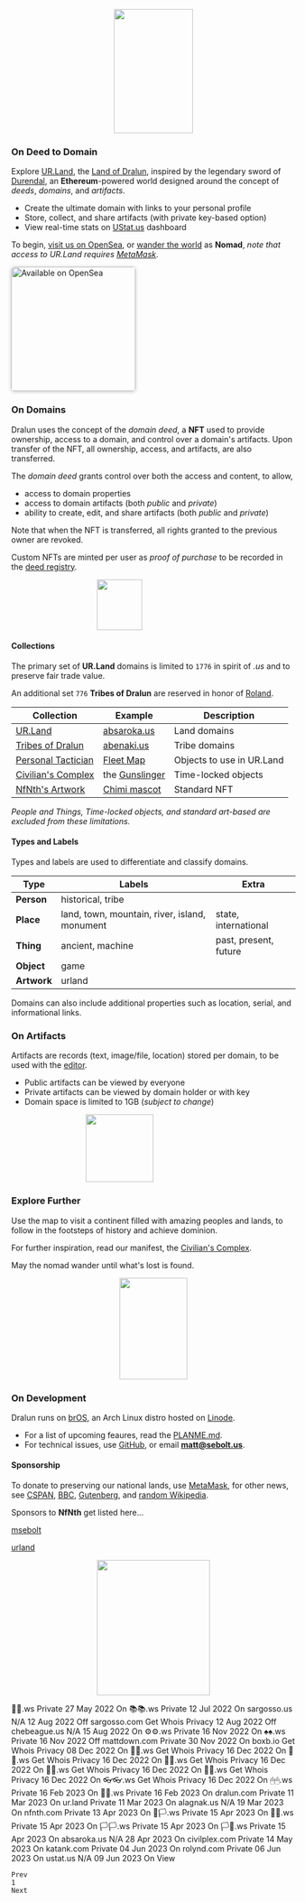 
<p align="center"><img src="https://github.com/nfnth/res/raw/main/site/other/chimi_hi.png" width="140" height="220" /></p>

### On Deed to Domain

Explore [UR.Land](https://ur.land), the [Land of Dralun](https://dralun.com), inspired by the legendary sword of [Durendal](https://wikipedia.org/wiki/Durendal), an **Ethereum**-powered world designed around the concept of *deeds*, *domains*, and *artifacts*.

- Create the ultimate domain with links to your personal profile
- Store, collect, and share artifacts (with private key-based option)
- View real-time stats on [UStat.us](https://ustat.us) dashboard

To begin, [visit us on OpenSea](https://opensea.io/NfNth), or [wander the world](https://dralun.com) as **Nomad**, *note that access to UR.Land requires [MetaMask]()*. 

<a href="https://opensea.io/NfNth" title="Buy on OpenSea" target="_blank"><img style="width:220px; border-radius:5px; box-shadow: 0px 1px 6px rgba(0, 0, 0, 0.25);" src="https://storage.googleapis.com/opensea-static/Logomark/Badge%20-%20Available%20On%20-%20Light.png" alt="Available on OpenSea" /></a>

### On Domains

Dralun uses the concept of the *domain deed*, a **NFT** used to provide ownership, access to a domain, and control over a domain's artifacts. Upon transfer of the NFT, all ownership, access, and artifacts, are also transferred.  

The *domain deed* grants control over both the access and content, to allow,

- access to domain properties
- access to domain artifacts (both *public* and *private*)
- ability to create, edit, and share artifacts (both *public* and *private*)

Note that when the NFT is transferred, all rights granted to the previous owner are revoked.

Custom NFTs are minted per user as *proof of purchase* to be recorded in the [deed registry](https://nfnth.github.io/nfnth/src/manifest).

<p align="center"><img style="padding-right:120px;position:relative;" src="https://github.com/nfnth/res/raw/main/site/scroll.png" width="80" height="90" /></p>

#### Collections

The primary set of **UR.Land** domains is limited to `1776` in spirit of *.us* and to preserve fair trade value. 

An additional set `776` **Tribes of Dralun** are reserved in honor of [Roland](https://wikipedia.org/wiki/Roland).

|Collection|Example|Description|
|-|-|-|
|[UR.Land](https://opensea.io/collection/urland)|[absaroka.us](https://opensea.io/assets/0x495f947276749ce646f68ac8c248420045cb7b5e/62652367444291733483705976494538757758952482544655308357132039908522301849601)|Land domains|
|[Tribes of Dralun](https://opensea.io/collection/dralun)|[abenaki.us](https://opensea.io/assets/0x495f947276749ce646f68ac8c248420045cb7b5e/62652367444291733483705976494538757758952482544655308357132039899726208827393)|Tribe domains|
|[Personal Tactician](https://opensea.io/collection/tact)|[Fleet Map](https://opensea.io/assets/0x495f947276749ce646f68ac8c248420045cb7b5e/62652367444291733483705976494538757758952482544655308357132039900825720455169)|Objects to use in UR.Land|
|[Civilian's Complex](https://opensea.io/collection/civilplex)|the [Gunslinger](https://opensea.io/assets/0x495f947276749ce646f68ac8c248420045cb7b5e/62652367444291733483705976494538757758952482544655308357132039897527185571841)|Time-locked objects|
|[NfNth's Artwork](https://opensea.io/collection/nfnth)|[Chimi mascot](https://opensea.io/assets/0x495f947276749ce646f68ac8c248420045cb7b5e/62652367444291733483705976494538757758952482544655308357132039904124255338497)|Standard NFT|

*People and Things, Time-locked objects, and standard art-based are excluded from these limitations.*

#### Types and Labels

Types and labels are used to differentiate and classify domains. 

|Type|Labels|Extra|
|-|-|-|
|**Person**|historical, tribe||
|**Place**|land, town, mountain, river, island, monument|state, international|
|**Thing**|ancient, machine|past, present, future|
|**Object**|game||
|**Artwork**|urland||

Domains can also include additional properties such as location, serial, and informational links.

### On Artifacts

Artifacts are records (text, image/file, location) stored per domain, to be used with the [editor](https://dralun.com/editor). 

- Public artifacts can be viewed by everyone
- Private artifacts can be viewed by domain holder or with key
- Domain space is limited to 1GB (*subject to change*)

<p align="center"><img style="padding-right:120px;position:relative;" src="https://github.com/nfnth/res/raw/main/site/shutterstock_1160780425.png" width="120" height="120" /></p>

### Explore Further

Use the map to visit a continent filled with amazing peoples and lands, to follow in the footsteps of history and achieve dominion.

For further inspiration, read our manifest, the [Civilian's Complex](https://nfnth.github.io/nfnth/CC).

May the nomad wander until what's lost is found.

<p align="center"><img src="https://github.com/nfnth/res/raw/main/site/other/chimi_cards.png" width="120" height="180" /></p>

### On Development

Dralun runs on [brOS](https://nfnth.github.io/nfnth/BROS), an Arch Linux distro hosted on [Linode](https://cloud.linode.com/linodes).

- For a list of upcoming feaures, read the [PLANME.md](https://nfnth.github.io/nfnth/PLANME).
- For technical issues, use [GitHub](https://github.com/nfnth/nfnth/issues), or email **matt@sebolt.us**.

#### Sponsorship

To donate to preserving our national lands, use [MetaMask](https://metamask.app.link/send/pay-0x8a83fbBAcB82030Ea17179c0403B04e7Bce7bA10?value=1e16), for other news, see [CSPAN](https://www.c-span.org/), [BBC](http://feeds.bbci.co.uk/news/rss.xml), [Gutenberg](http://www.gutenberg.org/wiki/Main_Page), and [random Wikipedia](http://www.wikipedia.org/wiki/Special:Random).

Sponsors to **NfNth** get listed here...

[msebolt](https://github.com/msebolt)

[urland](https://opensea.io/urland)

<p align="center"><img src="https://github.com/nfnth/res/raw/main/site/bird.png" width="200" height="240" /></p>


🌳🌳.ws
Private
27 May 2022
On
📚📚.ws
Private
12 Jul 2022
On
sargosso.us
N/A
12 Aug 2022
Off
sargosso.com
Get Whois Privacy
12 Aug 2022
Off
chebeague.us
N/A
15 Aug 2022
On
⚙⚙.ws
Private
16 Nov 2022
On
♠♠.ws
Private
16 Nov 2022
Off
mattdown.com
Private
30 Nov 2022
On
boxb.io
Get Whois Privacy
08 Dec 2022
On
🧦🧦.ws
Get Whois Privacy
16 Dec 2022
On
🧤🧤.ws
Get Whois Privacy
16 Dec 2022
On
👣👣.ws
Get Whois Privacy
16 Dec 2022
On
🙂🙂.ws
Get Whois Privacy
16 Dec 2022
On
👖👖.ws
Get Whois Privacy
16 Dec 2022
On
👓👓.ws
Get Whois Privacy
16 Dec 2022
On
🖱🖱.ws
Private
16 Feb 2023
On
🐁🐁.ws
Private
16 Feb 2023
On
dralun.com
Private
11 Mar 2023
On
ur.land
Private
11 Mar 2023
On
alagnak.us
N/A
19 Mar 2023
On
nfnth.com
Private
13 Apr 2023
On
🏴🏳.ws
Private
15 Apr 2023
On
🏴🏴.ws
Private
15 Apr 2023
On
🏳🏳.ws
Private
15 Apr 2023
On
🏳🏴.ws
Private
15 Apr 2023
On
absaroka.us
N/A
28 Apr 2023
On
civilplex.com
Private
14 May 2023
On
katank.com
Private
04 Jun 2023
On
rolynd.com
Private
06 Jun 2023
On
ustat.us
N/A
09 Jun 2023
On
View

    Prev
    1
    Next


